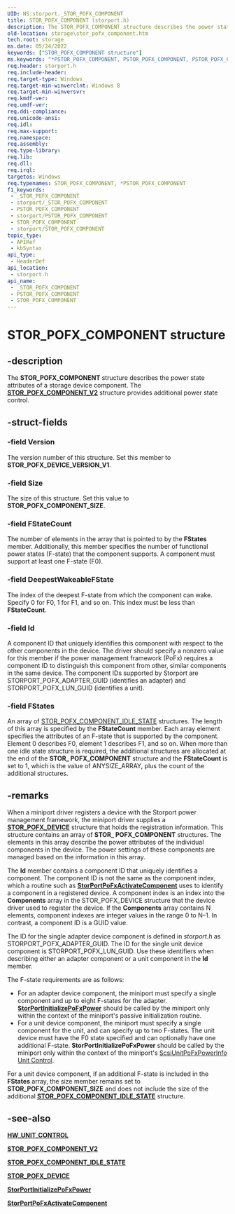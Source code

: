 ```yaml
---
UID: NS:storport._STOR_POFX_COMPONENT
title: STOR_POFX_COMPONENT (storport.h)
description: The STOR_POFX_COMPONENT structure describes the power state attributes of a storage device component.
old-location: storage\stor_pofx_component.htm
tech.root: storage
ms.date: 05/24/2022
keywords: ["STOR_POFX_COMPONENT structure"]
ms.keywords: "*PSTOR_POFX_COMPONENT, PSTOR_POFX_COMPONENT, PSTOR_POFX_COMPONENT structure pointer [Storage Devices], STOR_POFX_COMPONENT, STOR_POFX_COMPONENT structure [Storage Devices], _STOR_POFX_COMPONENT, storage.stor_pofx_component, storport/PSTOR_POFX_COMPONENT, storport/STOR_POFX_COMPONENT"
req.header: storport.h
req.include-header: 
req.target-type: Windows
req.target-min-winverclnt: Windows 8
req.target-min-winversvr: 
req.kmdf-ver: 
req.umdf-ver: 
req.ddi-compliance: 
req.unicode-ansi: 
req.idl: 
req.max-support: 
req.namespace: 
req.assembly: 
req.type-library: 
req.lib: 
req.dll: 
req.irql: 
targetos: Windows
req.typenames: STOR_POFX_COMPONENT, *PSTOR_POFX_COMPONENT
f1_keywords:
 - _STOR_POFX_COMPONENT
 - storport/_STOR_POFX_COMPONENT
 - PSTOR_POFX_COMPONENT
 - storport/PSTOR_POFX_COMPONENT
 - STOR_POFX_COMPONENT
 - storport/STOR_POFX_COMPONENT
topic_type:
 - APIRef
 - kbSyntax
api_type:
 - HeaderDef
api_location:
 - storport.h
api_name:
 - _STOR_POFX_COMPONENT
 - PSTOR_POFX_COMPONENT
 - STOR_POFX_COMPONENT
---
```


# STOR_POFX_COMPONENT structure

## -description

The **STOR_POFX_COMPONENT** structure describes the power state attributes of a storage device component. The [**STOR_POFX_COMPONENT_V2**](ns-storport-_stor_pofx_component_v2.md) structure provides additional power state control.

## -struct-fields

### -field Version

The version number of this structure. Set this member to **STOR_POFX_DEVICE_VERSION_V1**.

### -field Size

The size of this structure. Set this value to **STOR_POFX_COMPONENT_SIZE**.

### -field FStateCount

The number of elements in the array that is pointed to by the **FStates** member. Additionally, this member specifies the number of functional power states (F-state) that the component supports. A component must support at least one F-state (F0).

### -field DeepestWakeableFState

The index of the deepest F-state from which the component can wake. Specify 0 for F0, 1 for F1, and so on. This index must be less than **FStateCount**.

### -field Id

A component ID that uniquely identifies this component with respect to the other components in the device. The driver should specify a nonzero value for this member if the power management framework (PoFx) requires a component ID to distinguish this component from other, similar components in the same device. The component IDs supported by Storport are STORPORT_POFX_ADAPTER_GUID (identifies an adapter) and STORPORT_POFX_LUN_GUID (identifies a unit).

### -field FStates

An array of [STOR_POFX_COMPONENT_IDLE_STATE](ns-storport-_stor_pofx_component_idle_state.md) structures. The length of this array is specified by the **FStateCount** member. Each array element specifies the attributes of an F-state that is supported by the component. Element 0 describes F0, element 1 describes F1, and so on. When more than one idle state structure is required, the additional structures are allocated at the end of the **STOR_ POFX_COMPONENT** structure and the **FStateCount** is set to 1, which is the value of ANYSIZE_ARRAY, plus the count of the additional structures.

## -remarks

When a miniport driver registers a device with the Storport power management framework, the miniport driver supplies a [**STOR_POFX_DEVICE**](ns-storport-_stor_pofx_device.md) structure that holds the registration information. This structure contains an array of **STOR_ POFX_COMPONENT** structures. The elements in this array describe the power attributes of the individual components in the device. The power settings of these components are managed based on the information in this array.

The **Id** member contains a component ID that uniquely identifies a component. The component ID is not the same as the component index, which a routine such as [**StorPortPoFxActivateComponent**](nf-storport-storportpofxactivatecomponent.md) uses to identify a component in a registered device. A component index is an index into the **Components** array in the STOR_POFX_DEVICE structure that the device driver used to register the device. If the **Components** array contains N elements, component indexes are integer values in the range 0 to N–1. In contrast, a component ID is a GUID value.

The ID for the single adapter device component is defined in *storport.h* as STORPORT_POFX_ADAPTER_GUID. The ID for the single unit device component is STORPORT_POFX_LUN_GUID. Use these identifiers when describing either an adapter component or a unit component in the **Id** member.

The F-state requirements are as follows:

* For an adapter device component, the miniport must specify a single component and up to eight F-states for the adapter. [**StorPortInitializePoFxPower**](nf-storport-storportinitializepofxpower.md) should be called by the miniport only within the context of the miniport's passive initialization routine.
* For a unit device component, the miniport must specify a single component for the unit, and can specify up to two F-states. The unit device must have the F0 state specified and can optionally have one additional F-state. **StorPortInitializePoFxPower** should be called by the miniport only within the context of the miniport's [ScsiUnitPoFxPowerInfo Unit Control](nc-storport-hw_unit_control.md).

For a unit device component, if an additional F-state is included in the **FStates** array, the size member remains set to **STOR_POFX_COMPONENT_SIZE** and does not include the size of the additional [**STOR_POFX_COMPONENT_IDLE_STATE**](ns-storport-_stor_pofx_component_idle_state.md) structure.

## -see-also

[**HW_UNIT_CONTROL**](nc-storport-hw_unit_control.md)

[**STOR_POFX_COMPONENT_V2**](ns-storport-_stor_pofx_component_v2.md)

[**STOR_POFX_COMPONENT_IDLE_STATE**](ns-storport-_stor_pofx_component_idle_state.md)

[**STOR_POFX_DEVICE**](ns-storport-_stor_pofx_device.md)

[**StorPortInitializePoFxPower**](nf-storport-storportinitializepofxpower.md)

[**StorPortPoFxActivateComponent**](nf-storport-storportpofxactivatecomponent.md)
